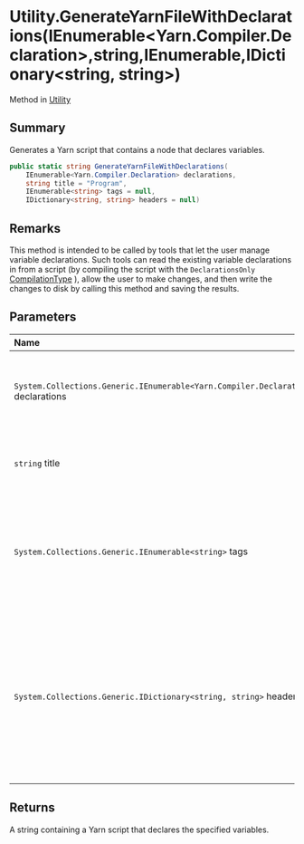 # Utility.GenerateYarnFileWithDeclarations(IEnumerable<Yarn.Compiler.Declaration>,string,IEnumerable<string>,IDictionary<string, string>)

Method in [Utility](/api/csharp/yarn.compiler.utility.md)

## Summary


Generates a Yarn script that contains a node that declares
variables.


```csharp
public static string GenerateYarnFileWithDeclarations(
    IEnumerable<Yarn.Compiler.Declaration> declarations,
    string title = "Program",
    IEnumerable<string> tags = null,
    IDictionary<string, string> headers = null)
```

## Remarks

This method is intended to be called by tools that let
the user manage variable declarations. Such tools can read the
existing variable declarations in from a script (by compiling
the script with the `DeclarationsOnly`  <a href="yarn.compiler.compilationjob.compilationtype.md">CompilationType</a> ), allow the user to
make changes, and then write the changes to disk by calling
this method and saving the results.

## Parameters

|Name|Description|
|:---|:---|
|`System.Collections.Generic.IEnumerable<Yarn.Compiler.Declaration>` declarations|The collection of  <a href="yarn.compiler.declaration.md">Declaration</a>  objects to include in the output.|
|`string` title|The title of the node that should be generated.|
|`System.Collections.Generic.IEnumerable<string>` tags|The collection of tags that should be generated for the node. If this is  <code>null</code> , no tags will be generated.|
|`System.Collections.Generic.IDictionary<string, string>` headers|The collection of additional headers that should be generated for the node. If this is  <code>null</code> , no additional headers will be generated.|

## Returns

A string containing a Yarn script that declares the
specified variables.

